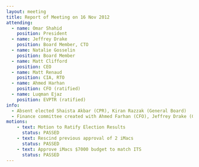 ```yaml
---
layout: meeting
title: Report of Meeting on 16 Nov 2012
attending: 
  - name: Omar Shahid
    position: President
  - name: Jeffrey Drake
    position: Board Member, CTO
  - name: Natalie Gosselin
    position: Board Member
  - name: Matt Clifford
    position: CEO
  - name: Matt Renaud
    position: CIA, RTO
  - name: Ahmed Harhan
    position: CFO (ratified)
  - name: Luqman Ejaz
    position: EVPTR (ratified)
info:
  - Absent elected Shaista Akbar (CPR), Kiran Razzak (General Board)
  - Finance committee created with Ahmed Farhan (CFO), Jeffrey Drake (General Board), Matt Clifford (CEO), Omar Shahid (President).
motions:
    - text: Motion to Ratify Election Results
      status: PASSED
    - text: Rescind previous approval of 2 iMacs
      status: PASSED
    - text: Approve iMacs $7000 budget to match ITS
      status: PASSED
---   
```

